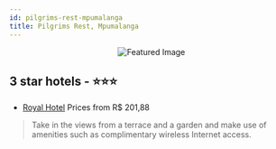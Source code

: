 ```yaml
---
id: pilgrims-rest-mpumalanga
title: Pilgrims Rest, Mpumalanga
---
```


<center><img src="https://i.travelapi.com/hotels/12000000/11450000/11449200/11449121/fcd92ffc_z.jpg" alt="Featured Image" /></center>


##  3 star hotels - ⭐️⭐️⭐️

-    [Royal Hotel](https://us.hurb.com/hotels/pilgrims-rest/royal-hotel-JNP-JP904748?cmp=18055) Prices from R$ 201,88
   > Take in the views from a terrace and a garden and make use of amenities such as complimentary wireless Internet access.
